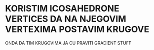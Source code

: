 # KORISTIM ICOSAHEDRONE VERTICES DA NA NJEGOVIM VERTEXIMA POSTAVIM KRUGOVE

ONDA DA TIM KRUGOVIMA JA CU PRAVITI GRADIENT STUFF



